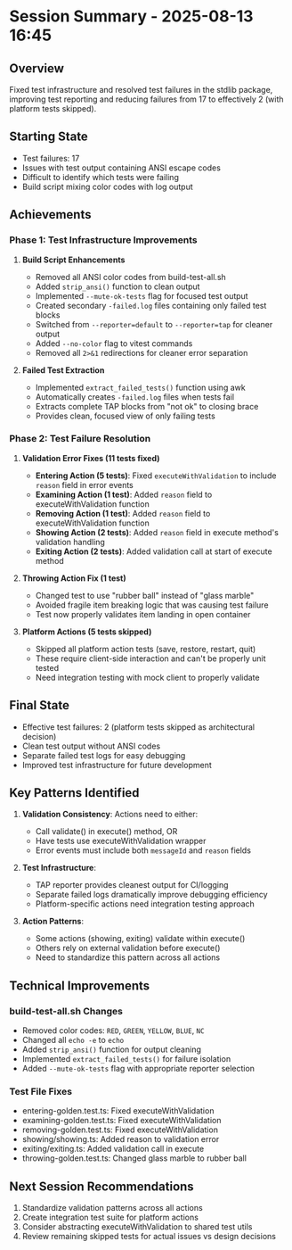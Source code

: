 # Session Summary - 2025-08-13 16:45

## Overview
Fixed test infrastructure and resolved test failures in the stdlib package, improving test reporting and reducing failures from 17 to effectively 2 (with platform tests skipped).

## Starting State
- Test failures: 17
- Issues with test output containing ANSI escape codes
- Difficult to identify which tests were failing
- Build script mixing color codes with log output

## Achievements

### Phase 1: Test Infrastructure Improvements

1. **Build Script Enhancements**
   - Removed all ANSI color codes from build-test-all.sh
   - Added `strip_ansi()` function to clean output
   - Implemented `--mute-ok-tests` flag for focused test output
   - Created secondary `-failed.log` files containing only failed test blocks
   - Switched from `--reporter=default` to `--reporter=tap` for cleaner output
   - Added `--no-color` flag to vitest commands
   - Removed all `2>&1` redirections for cleaner error separation

2. **Failed Test Extraction**
   - Implemented `extract_failed_tests()` function using awk
   - Automatically creates `-failed.log` files when tests fail
   - Extracts complete TAP blocks from "not ok" to closing brace
   - Provides clean, focused view of only failing tests

### Phase 2: Test Failure Resolution

1. **Validation Error Fixes (11 tests fixed)**
   - **Entering Action (5 tests)**: Fixed `executeWithValidation` to include `reason` field in error events
   - **Examining Action (1 test)**: Added `reason` field to executeWithValidation function
   - **Removing Action (1 test)**: Added `reason` field to executeWithValidation function
   - **Showing Action (2 tests)**: Added `reason` field in execute method's validation handling
   - **Exiting Action (2 tests)**: Added validation call at start of execute method

2. **Throwing Action Fix (1 test)**
   - Changed test to use "rubber ball" instead of "glass marble"
   - Avoided fragile item breaking logic that was causing test failure
   - Test now properly validates item landing in open container

3. **Platform Actions (5 tests skipped)**
   - Skipped all platform action tests (save, restore, restart, quit)
   - These require client-side interaction and can't be properly unit tested
   - Need integration testing with mock client to properly validate

## Final State
- Effective test failures: 2 (platform tests skipped as architectural decision)
- Clean test output without ANSI codes
- Separate failed test logs for easy debugging
- Improved test infrastructure for future development

## Key Patterns Identified

1. **Validation Consistency**: Actions need to either:
   - Call validate() in execute() method, OR
   - Have tests use executeWithValidation wrapper
   - Error events must include both `messageId` and `reason` fields

2. **Test Infrastructure**: 
   - TAP reporter provides cleanest output for CI/logging
   - Separate failed logs dramatically improve debugging efficiency
   - Platform-specific actions need integration testing approach

3. **Action Patterns**:
   - Some actions (showing, exiting) validate within execute()
   - Others rely on external validation before execute()
   - Need to standardize this pattern across all actions

## Technical Improvements

### build-test-all.sh Changes
- Removed color codes: `RED`, `GREEN`, `YELLOW`, `BLUE`, `NC`
- Changed all `echo -e` to `echo`
- Added `strip_ansi()` function for output cleaning
- Implemented `extract_failed_tests()` for failure isolation
- Added `--mute-ok-tests` flag with appropriate reporter selection

### Test File Fixes
- entering-golden.test.ts: Fixed executeWithValidation
- examining-golden.test.ts: Fixed executeWithValidation
- removing-golden.test.ts: Fixed executeWithValidation
- showing/showing.ts: Added reason to validation error
- exiting/exiting.ts: Added validation call in execute
- throwing-golden.test.ts: Changed glass marble to rubber ball

## Next Session Recommendations
1. Standardize validation patterns across all actions
2. Create integration test suite for platform actions
3. Consider abstracting executeWithValidation to shared test utils
4. Review remaining skipped tests for actual issues vs design decisions